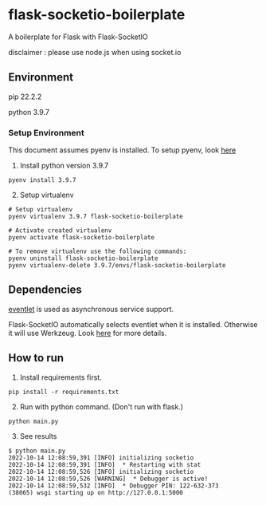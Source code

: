 # flask-socketio-boilerplate

A boilerplate for Flask with Flask-SocketIO

disclaimer : please use node.js when using socket.io


## Environment

pip 22.2.2

python 3.9.7

### Setup Environment 

This document assumes pyenv is installed. 
To setup pyenv, look [here](https://github.com/pyenv/pyenv#installation)

1. Install python version 3.9.7 

```shell
pyenv install 3.9.7

```

2. Setup virtualenv 

```shell
# Setup virtualenv 
pyenv virtualenv 3.9.7 flask-socketio-boilerplate

# Activate created virtualenv 
pyenv activate flask-socketio-boilerplate

# To remove virtualenv use the following commands:
pyenv uninstall flask-socketio-boilerplate
pyenv virtualenv-delete 3.9.7/envs/flask-socketio-boilerplate

```

## Dependencies

[eventlet](http://eventlet.net/) is used as asynchronous service support.

Flask-SocketIO automatically selects eventlet when it is installed. Otherwise it will use Werkzeug. Look [here](https://flask-socketio.readthedocs.io/en/latest/intro.html) for more details.

## How to run


1. Install requirements first.

```shell
pip install -r requirements.txt
```

2. Run with python command. (Don't run with flask.)

```shell
python main.py
```

3. See results 

```
$ python main.py
2022-10-14 12:08:59,391 [INFO] initializing socketio
2022-10-14 12:08:59,391 [INFO]  * Restarting with stat
2022-10-14 12:08:59,526 [INFO] initializing socketio
2022-10-14 12:08:59,526 [WARNING]  * Debugger is active!
2022-10-14 12:08:59,532 [INFO]  * Debugger PIN: 122-632-373
(38065) wsgi starting up on http://127.0.0.1:5000
```
